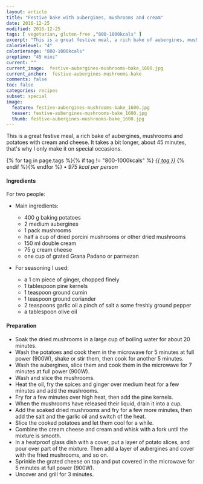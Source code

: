 ```yaml
---
layout: article
title: "Festive bake with aubergines, mushrooms and cream"
date: 2016-12-25
modified: 2016-12-25
tags: [ vegetarian, gluten-free ,"800-1000kcals" ]
excerpt: "This is a great festive meal, a rich bake of aubergines, mushrooms and potatoes with cream and cheese."
calorielevel: "4"
calorierange: "800-1000kcals"
preptime: "45 mins"
current: ""
current_image:  festive-aubergines-mushrooms-bake_1600.jpg
current_anchor:  festive-aubergines-mushrooms-bake
comments: false
toc: false
categories: recipes
subset: special
image:
  feature: festive-aubergines-mushrooms-bake_1600.jpg
  teaser: festive-aubergines-mushrooms-bake_1600.jpg
  thumb: festive-aubergines-mushrooms-bake_1600.jpg
---
```


This is a great festive meal, a rich bake of aubergines, mushrooms and potatoes with cream and cheese. It takes a bit longer, about 45 minutes, that's why I only make it on special occasions.

{% for tag in page.tags %}{% if tag != "800-1000kcals" %}&nbsp;<a class="post-tag" href="{{ site.url}}/tags/#{{ tag }}">_{{ tag }}_</a>&nbsp;{% endif %}{% endfor %} &bull;&nbsp;<em>975&nbsp;kcal&nbsp;per&nbsp;person</em>&nbsp;&nbsp;<a href="{{ site.url}}/tags/#800-1000kcals"><img src="{{ site.url }}/images/battery_lvl_4.png" style="height:1.0em;"></a>

#### Ingredients

For two people:

* Main ingredients:

  - 400 g baking potatoes
  - 2 medium aubergines
  - 1 pack mushrooms
  - half a cup of dried porcini mushrooms or other dried mushrooms
  - 150 ml double cream
  - 75 g cream cheese
  - one cup of grated Grana Padano or parmezan

* For seasoning I used:

  - a 1 cm piece of ginger, chopped finely
  - 1 tablespoon pine kernels
  - 1 teaspoon ground cumin
  - 1 teaspoon ground coriander     
  - 2 teaspoons garlic oil
    a pinch of salt
    a some freshly ground pepper
  - a tablespoon olive oil

#### Preparation

* Soak the dried mushrooms in a large cup of boiling water for about 20 minutes.
* Wash the potatoes and cook them in the microwave for 5 minutes at full power (900W), shake or stir them, then cook for another 5 minutes.
* Wash the aubergines, slice them and cook them in the microwave for 7 minutes at full power (900W).
* Wash and slice the mushrooms.
* Heat the oil, fry the spices and ginger over medium heat for a few minutes and add the mushrooms.
* Fry for a few minutes over high heat, then add the pine kernels.
* When the mushrooms have released their liquid, drain it into a cup.
* Add the soaked dried mushrooms and fry for a few more minutes, then add the salt and the garlic oil and switch of the heat.
* Slice the cooked potatoes and let them cool for a while.
* Combine the cream cheese and cream and whisk with a fork until the mixture is smooth.
* In a heatproof glass dish with a cover, put a layer of potato slices, and pour over part of the mixture. Then add a layer of aubergines and cover with the fried mushrooms, and so on.
* Sprinkle the grated cheese on top and put covered in the microwave for 5 minutes at full power (900W).
* Uncover and grill for 3 minutes.
